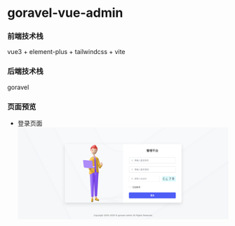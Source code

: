 # goravel-vue-admin
### 前端技术栈
vue3 + element-plus  + tailwindcss + vite
### 后端技术栈
goravel
### 页面预览
- 登录页面
  ![登录页面](/snapshot/login.png)
